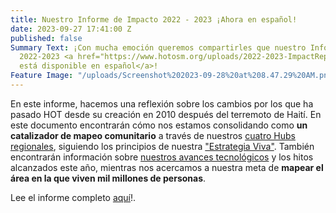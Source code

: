 ```yaml
---
title: Nuestro Informe de Impacto 2022 - 2023 ¡Ahora en español!
date: 2023-09-27 17:41:00 Z
published: false
Summary Text: ¡Con mucha emoción queremos compartirles que nuestro Informe de Impacto
  2022-2023 <a href="https://www.hotosm.org/uploads/2022-2023-ImpactReport2.0_Spanish.pdf">ahora
  está disponible en español</a>!
Feature Image: "/uploads/Screenshot%202023-09-28%20at%208.47.29%20AM.png"
---
```


En este informe, hacemos una reflexión sobre los cambios por los que ha pasado HOT desde su creación en 2010 después del terremoto de Haití. En este documento encontrarán cómo nos estamos consolidando como **un catalizador de mapeo comunitario** a través de nuestros [cuatro Hubs regionales](https://www.hotosm.org/hubs/), siguiendo los principios de nuestra ["Estrategia Viva"](https://www.hotosm.org/living-strategy). También encontrarán información sobre [nuestros avances tecnológicos](https://www.hotosm.org/tools-and-data) y los hitos alcanzados este año, mientras nos acercamos a nuestra meta de **mapear el área en la que viven mil millones de personas**. 

Lee el informe completo [aquí](https://www.hotosm.org/uploads/2022-2023-ImpactReport2.0_Spanish.pdf)!.
